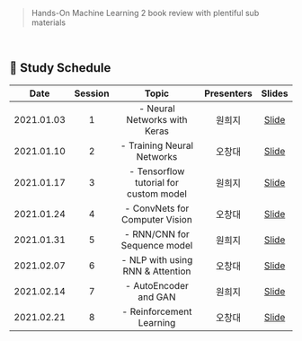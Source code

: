 > Hands-On Machine Learning 2 book review with plentiful sub materials

<br/>

## 📕 Study Schedule

|       Date       | Session | Topic | Presenters | Slides |
|:----------------:|:------:|:----------------------------------------:|:----------:|:------:|
| 2021.01.03 | 1 | - Neural Networks with Keras | 원희지 | [Slide](https://github.com/changdaeoh/HandsOn_DL/blob/main/slide/DL001_s1_MLP.pdf)| 
| 2021.01.10 | 2 | - Training Neural Networks | 오창대 | [Slide](https://github.com/changdaeoh/HandsOn_DL/blob/main/slide/DL001_s2_TrainingNN.pdf) |
| 2021.01.17 | 3 | - Tensorflow tutorial for custom model | 원희지 | [Slide](https://github.com/changdaeoh/HandsOn_DL/blob/main/slide/DL001_s3_custom_model.pdf) | 
| 2021.01.24 | 4 | - ConvNets for Computer Vision | 오창대 | [Slide](https://github.com/changdaeoh/HandsOn_DL/blob/main/slide/DL001_s4_CNN_for_ComputerVision.pdf)|
| 2021.01.31 | 5 | - RNN/CNN for Sequence model | 원희지 | [Slide](https://github.com/changdaeoh/HandsOn_DL/blob/main/slide/DL001_s5_precessing_sequences.pdf)
| 2021.02.07 | 6 | - NLP with using RNN & Attention | 오창대 | [Slide](https://github.com/changdaeoh/HandsOn_DL/blob/main/slide/DL001_s6_NLP.pdf) | 
| 2021.02.14 | 7 | - AutoEncoder and GAN | 원희지 | [Slide](https://github.com/changdaeoh/HandsOn_DL/blob/main/slide/DL001_s7_Autoencoder_Gan.pdf)
| 2021.02.21 | 8 | - Reinforcement Learning | 오창대 | [Slide](https://github.com/changdaeoh/HandsOn_DL/blob/main/slide/DL001_s8_Reinforcement_Learning.pdf) |
